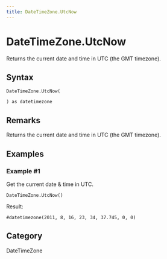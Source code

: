 ```yaml
---
title: DateTimeZone.UtcNow
---
```


# DateTimeZone.UtcNow


Returns the current date and time in UTC (the GMT timezone).


## Syntax

```powerquery
DateTimeZone.UtcNow(

) as datetimezone
```


## Remarks

Returns the current date and time in UTC (the GMT timezone).


## Examples

### Example #1 
Get the current date &amp; time in UTC.
```powerquery
DateTimeZone.UtcNow()
```

Result: 
```powerquery
#datetimezone(2011, 8, 16, 23, 34, 37.745, 0, 0)
```




## Category
DateTimeZone
